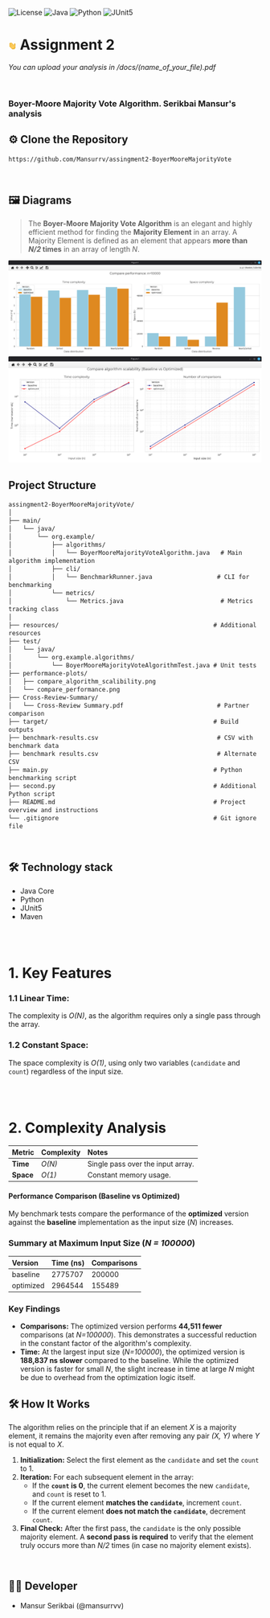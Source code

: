 ![License](https://img.shields.io/badge/java-green)
![Java](https://img.shields.io/badge/maven-blue)
![Python](https://img.shields.io/badge/python-yellow)
![JUnit5](https://img.shields.io/badge/JUnit5-red)


# ![gif](https://github.com/Readme-Workflows/Readme-Icons/blob/main/icons/gifs/wave.gif) Assignment 2
_You can upload your analysis in /docs/(name_of_your_file).pdf_

<br>

### Boyer-Moore Majority Vote Algorithm. Serikbai Mansur's analysis

## ⚙️ Clone the Repository

```
https://github.com/Mansurrv/assingment2-BoyerMooreMajorityVote
```

<br>

## 🖼 Diagrams
>The **Boyer-Moore Majority Vote Algorithm** is an elegant and highly efficient method for finding the **Majority Element** in an array. A Majority Element is defined as an element that appears **more than _N/2_ times** in an array of length _N_.

![Algorithms](docs/performance-plots/compare_performance.png)
![Algorithms](docs/performance-plots/compare_algorithm_scalibility.png)

## Project Structure

```text
assingment2-BoyerMooreMajorityVote/
│
├── main/
│   └── java/
│       └── org.example/
│           ├── algorithms/
│           │   └── BoyerMooreMajorityVoteAlgorithm.java   # Main algorithm implementation
│           ├── cli/
│           │   └── BenchmarkRunner.java                  # CLI for benchmarking
│           └── metrics/
│               └── Metrics.java                           # Metrics tracking class
│
├── resources/                                           # Additional resources
├── test/
│   └── java/
│       └── org.example.algorithms/
│           └── BoyerMooreMajorityVoteAlgorithmTest.java # Unit tests
├── performance-plots/
│   ├── compare_algorithm_scalibility.png
│   └── compare_performance.png
├── Cross-Review-Summary/
│   └── Cross-Review Summary.pdf                          # Partner comparison
├── target/                                              # Build outputs
├── benchmark-results.csv                                 # CSV with benchmark data
├── benchmark results.csv                                 # Alternate CSV
├── main.py                                              # Python benchmarking script
├── second.py                                            # Additional Python script
├── README.md                                            # Project overview and instructions
└── .gitignore                                           # Git ignore file

```

<br>

## 🛠 Technology stack
- Java Core
- Python
- JUnit5
- Maven

<br>
<br>

# 1. Key Features

### 1.1 **Linear Time:**

The complexity is _O(N)_, as the algorithm requires only a single pass through the array.

### 1.2 **Constant Space:**

The space complexity is _O(1)_, using only two variables (`candidate` and `count`) regardless of the input size.

<br>
<br>

# 2. Complexity Analysis

| Metric | Complexity | Notes |
| :--- |:-----------| :--- |
| **Time** | _O(N)_     | Single pass over the input array. |
| **Space** | _O(1)_     | Constant memory usage. |

#### Performance Comparison (Baseline vs Optimized)

My benchmark tests compare the performance of the **optimized** version against the **baseline** implementation as the input size (_N_) increases.

### Summary at Maximum Input Size (_N = 100000_)

| Version | Time (ns) | Comparisons |
| :--- | :--- | :--- |
| baseline | 2775707 | 200000 |
| optimized | 2964544 | 155489 |

### Key Findings
* **Comparisons:** The optimized version performs **44,511 fewer** comparisons (at _N=100000_). This demonstrates a successful reduction in the constant factor of the algorithm's complexity.
* **Time:** At the largest input size (_N=100000_), the optimized version is **188,837 ns slower** compared to the baseline. While the optimized version is faster for small _N_, the slight increase in time at large $N$ might be due to overhead from the optimization logic itself.

## 🛠 How It Works
The algorithm relies on the principle that if an element _X_ is a majority element, it remains the majority even after removing any pair _(X, Y)_ where _Y_ is not equal to _X_.

1.  **Initialization:** Select the first element as the `candidate` and set the `count` to 1.
2.  **Iteration:** For each subsequent element in the array:
    * If the **`count` is 0**, the current element becomes the new `candidate`, and `count` is reset to 1.
    * If the current element **matches the `candidate`**, increment `count`.
    * If the current element **does not match the `candidate`**, decrement `count`.
3.  **Final Check:** After the first pass, the `candidate` is the only possible majority element. A **second pass is required** to verify that the element truly occurs more than _N/2_ times (in case no majority element exists).

<br>

## 👨‍💻 Developer
- Mansur Serikbai (@mansurrvv)